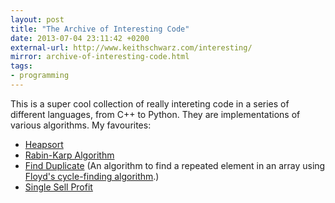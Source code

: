 ```yaml
---
layout: post
title: "The Archive of Interesting Code"
date: 2013-07-04 23:11:42 +0200
external-url: http://www.keithschwarz.com/interesting/
mirror: archive-of-interesting-code.html
tags:
- programming
---
```


This is a super cool collection of really intereting code in a series of
different languages, from C++ to Python. They are implementations of various
algorithms. My favourites:

- [Heapsort][]
- [Rabin-Karp Algorithm][]
- [Find Duplicate][] (An algorithm to find a repeated element in an array using [Floyd's cycle-finding algorithm][].)
- [Single Sell Profit][]

[Heapsort]: /mirrors/archive-of-interesting-code/heapsort.hh
[Rabin-Karp Algorithm]: /mirrors/archive-of-interesting-code/RabinKarp.hh
[Find Duplicate]: /mirrors/archive-of-interesting-code/FindDuplicate.py
[Floyd's cycle-finding algorithm]: http://en.wikipedia.org/wiki/Cycle_detection#Tortoise_and_hare
[Single Sell Profit]: /mirrors/archive-of-interesting-code/SingleSellProfit.py
